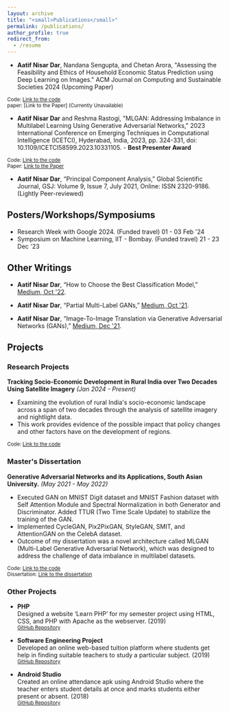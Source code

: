 ```yaml
---
layout: archive
title: "<small>Publications</small>"
permalink: /publications/
author_profile: true
redirect_from:
  - /resume
---
```


- **Aatif Nisar Dar**, Nandana Sengupta, and Chetan Arora, "Assessing the Feasibility and Ethics of Household Economic Status Prediction using Deep Learning on Images." ACM Journal on Computing and Sustainable Societies 2024 (Upcoming Paper) 

<small>Code: [Link to the code](https://github.com/aatifnisar01/AHI---IIT-Delhi.git)</small>  
<small>paper: [Link to the Paper] (Currently Unavailable)</small>

- **Aatif Nisar Dar** and Reshma Rastogi, "MLGAN: Addressing Imbalance in Multilabel Learning Using Generative Adversarial Networks," 2023 International Conference on Emerging Techniques in Computational Intelligence (ICETCI), Hyderabad, India, 2023, pp. 324-331, doi: 10.1109/ICETCI58599.2023.10331105. - **Best Presenter Award**

<small>Code: [Link to the code](https://github.com/aatifnisar01/MLGAN-Addressing-Imbalance-in-Multilabel-Learning-Using-Generative-Adversarial-Networks-.git)</small>  
<small>Paper: [Link to the Paper](https://ieeexplore.ieee.org/document/10331105)</small>


- **Aatif Nisar Dar**, “Principal Component Analysis,” Global Scientific Journal, GSJ: Volume 9, Issue 7, July 2021, Online: ISSN 2320-9186. (Lightly Peer-reviewed)

## Posters/Workshops/Symposiums

- Research Week with Google 2024. (Funded travel)                     01 - 03 Feb '24
- Symposium on Machine Learning, IIT - Bombay. (Funded travel)        21 - 23 Dec '23    


## Other Writings

- **Aatif Nisar Dar**, “How to Choose the Best Classification Model,” [Medium, Oct '22](https://medium.com/@aatifdar/how-to-choose-the-best-classification-model-145817a70764).

- **Aatif Nisar Dar**, “Partial Multi-Label GANs,” [Medium, Oct '21](https://medium.com/@aatifdar/partial-multi-label-gans-c443239738f1).

- **Aatif Nisar Dar**, “Image-To-Image Translation via Generative Adversarial Networks (GANs),” [Medium, Dec '21](https://medium.com/@aatifdar/image-to-image-translation-generative-adversarial-networks-92d0fe2a10d2).

## Projects

### Research Projects

**Tracking Socio-Economic Development in Rural India over Two Decades Using Satellite Imagery**
*(Jan 2024 - Present)*

- Examining the evolution of rural India's socio-economic landscape across a span of two decades through the analysis of satellite imagery and nightlight data.
- This work provides evidence of the possible impact that policy changes and other factors have on the development of regions.

<small>Code: [Link to the code](https://drive.google.com/drive/folders/1Yet8yofT5ukS6WjMx2LGiJh359YXbCqp?usp=drive_link)</small> 

### Master's Dissertation

**Generative Adversarial Networks and its Applications, South Asian University.**
*(May 2021 - May 2022)*

- Executed GAN on MNIST Digit dataset and MNIST Fashion dataset with Self Attention Module and Spectral Normalization in both Generator and Discriminator. Added TTUR (Two Time Scale Update) to stabilize the training of the GAN.
- Implemented CycleGAN, Pix2PixGAN, StyleGAN, SMIT, and AttentionGAN on the CelebA dataset.
- Outcome of my dissertation was a novel architecture called MLGAN (Multi-Label Generative Adversarial Network), which was designed to address the challenge of data imbalance in multilabel datasets.
  
<small>Code: [Link to the code](https://github.com/aatifnisar01/MLGAN-Addressing-Imbalance-in-Multilabel-Learning-Using-Generative-Adversarial-Networks-.git)</small>  
<small>Dissertation: [Link to the dissertation](http://aatifnisar01.github.io/files/MSc_Thesis.pdf)</small>

### Other Projects

- **PHP**  
Designed a website ‘Learn PHP’ for my semester project using HTML, CSS, and PHP with Apache as the webserver. (2019)  
<small>[GitHub Repository](https://github.com/aatifnisar01/Learn-PHP-Website)</small>

- **Software Engineering Project**  
Developed an online web-based tuition platform where students get help in finding suitable teachers to study a particular subject. (2019)  
<small>[GitHub Repository](https://github.com/aatifnisar01/ONLINE-TUTOR-FINDING-SYSTEM-SOFTWARE-ENGINEERING-PROJECT)</small>

- **Android Studio**  
Created an online attendance apk using Android Studio where the teacher enters student details at once and marks students either present or absent. (2018)  
<small>[GitHub Repository](https://github.com/aatifnisar01/Attendence-System---Andriod)</small>

